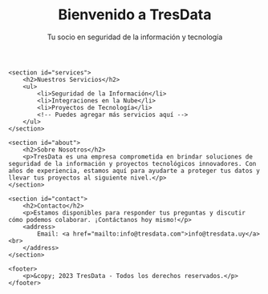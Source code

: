 <!DOCTYPE html>
<html lang="es">
<head>
    <meta charset="UTF-8">
    <meta name="viewport" content="width=device-width, initial-scale=1.0">
    <title>TresData - Seguridad de la Información y Tecnología</title>
    <!-- Puedes agregar enlaces a tus estilos CSS aquí -->
    <!-- <link rel="stylesheet" href="styles.css"> -->
</head>
<body>
    <header>
        <h1>Bienvenido a TresData</h1>
        <p>Tu socio en seguridad de la información y tecnología</p>
    </header>

    <section id="services">
        <h2>Nuestros Servicios</h2>
        <ul>
            <li>Seguridad de la Información</li>
            <li>Integraciones en la Nube</li>
            <li>Proyectos de Tecnología</li>
            <!-- Puedes agregar más servicios aquí -->
        </ul>
    </section>

    <section id="about">
        <h2>Sobre Nosotros</h2>
        <p>TresData es una empresa comprometida en brindar soluciones de seguridad de la información y proyectos tecnológicos innovadores. Con años de experiencia, estamos aquí para ayudarte a proteger tus datos y llevar tus proyectos al siguiente nivel.</p>
    </section>

    <section id="contact">
        <h2>Contacto</h2>
        <p>Estamos disponibles para responder tus preguntas y discutir cómo podemos colaborar. ¡Contáctanos hoy mismo!</p>
        <address>
            Email: <a href="mailto:info@tresdata.com">info@tresdata.uy</a><br>
        </address>
    </section>

    <footer>
        <p>&copy; 2023 TresData - Todos los derechos reservados.</p>
    </footer>
</body>
</html>
